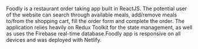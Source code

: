 Foodly is a restaurant order taking app built in ReactJS. The potential user of the website can search through available meals, add/remove meals to/from the shopping cart, fill the order form and complete the order. The application relies heavily on Redux Toolkit for the state management, as well as uses the Firebase real-time database.Foodly app is responsive on all devices and was deployed with Netlify.
